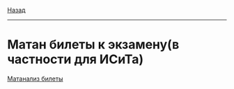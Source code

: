 [Назад](../mathan.md)
***
# Матан билеты к экзамену(в частности для ИСиТа)

[Матанализ билеты](https://github.com/user-attachments/files/18512079/_.docx)
